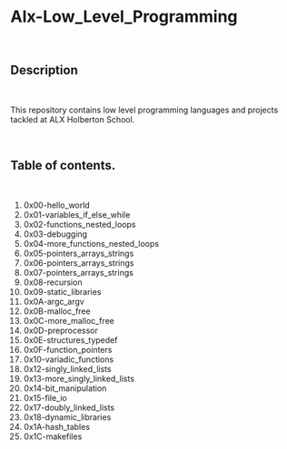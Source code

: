 <h1>Alx-Low_Level_Programming</h1>
<br>
<h2>Description</h2>
<br>
<p>This repository contains low level programming languages and projects tackled at ALX Holberton School.</p>
<br>
<h2>Table of contents.</h2>
<br>
<ol>
  <li>0x00-hello_world</li>
  <li>0x01-variables_if_else_while</li>
  <li>0x02-functions_nested_loops</li>
  <li>0x03-debugging</li>
  <li>0x04-more_functions_nested_loops</li>
  <li>0x05-pointers_arrays_strings</li>
  <li>0x06-pointers_arrays_strings</li>
  <li>0x07-pointers_arrays_strings</li>
  <li>0x08-recursion</li>
  <li>0x09-static_libraries</li>
  <li>0x0A-argc_argv</li>
  <li>0x0B-malloc_free</li>
  <li>0x0C-more_malloc_free</li>
  <li>0x0D-preprocessor</li>
  <li>0x0E-structures_typedef</li>
  <li>0x0F-function_pointers</li>
  <li>0x10-variadic_functions</li>
  <li>0x12-singly_linked_lists</li>
  <li>0x13-more_singly_linked_lists</li>
  <li>0x14-bit_manipulation</li>
  <li>0x15-file_io</li>
  <li>0x17-doubly_linked_lists</li>
  <li>0x18-dynamic_libraries</li>
  <li>0x1A-hash_tables</li>
  <li>0x1C-makefiles</li>
</ol>
